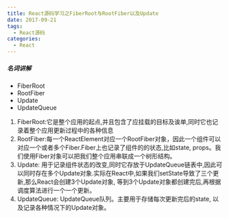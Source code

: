 ```yaml
---
title: React源码学习之FiberRoot与RootFiber以及Update
date: 2017-09-21
tags:
  - React源码
categories:
  - React
---
```


##### 名词讲解
   - FiberRoot
   - RootFiber
   - Update
   - UpdateQueue

   1. FiberRoot:它是整个应用的起点,并且包含了应挂载的目标及诶单,同时它也记录着整个应用更新过程中的各种信息 
   2. RootFiber:每一个ReactElement对应一个RootFiber对象，因此一个组件可以对应一个或者多个Fiber.Fiber上也记录了组件的的状态,比如state, props。我们使用Fiber对象可以把我们整个应用串联成一个树形结构。
   3. Update: 用于记录组件状态的改变,同时它存放于UpdateQueue链表中,因此可以同时存在多个Update对象.实际在React中,如果我们setState导致了三个更新,那么React会创建3个Update对象, 等到3个Update对象都创建完后,再根据调度算法进行一个一个更新。
   4. UpdateQueue: UpdateQueue队列。主要用于存储每次更新完后的state, 以及记录各种情况下的Update对象。
